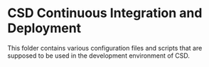 # CSD Continuous Integration and Deployment

This folder contains various configuration files and scripts that are
supposed to be used in the development environment of CSD.